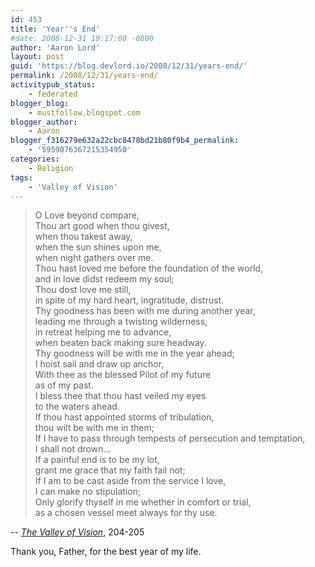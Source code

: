 ```yaml
---
id: 453
title: 'Year''s End'
#date: 2008-12-31 19:17:00 -0800
author: 'Aaron Lord'
layout: post
guid: 'https://blog.devlord.io/2008/12/31/years-end/'
permalink: /2008/12/31/years-end/
activitypub_status:
    - federated
blogger_blog:
    - mustfollow.blogspot.com
blogger_author:
    - Aaron
blogger_f316279e632a22cbc8478bd21b80f9b4_permalink:
    - '5959076367215354950'
categories:
    - Religion
tags:
    - 'Valley of Vision'
---
```


> O Love beyond compare,  
> Thou art good when thou givest,  
> when thou takest away,  
> when the sun shines upon me,  
> when night gathers over me.  
> Thou hast loved me before the foundation of the world,  
> and in love didst redeem my soul;  
> Thou dost love me still,  
> in spite of my hard heart, ingratitude, distrust.  
> Thy goodness has been with me during another year,  
> leading me through a twisting wilderness,  
> in retreat helping me to advance,  
> when beaten back making sure headway.    
> Thy goodness will be with me in the year ahead;  
> I hoist sail and draw up anchor,  
> With thee as the blessed Pilot of my future  
> as of my past.  
> I bless thee that thou hast veiled my eyes  
> to the waters ahead.  
> If thou hast appointed storms of tribulation,  
> thou wilt be with me in them;  
> If I have to pass through tempests of persecution and temptation,  
> I shall not drown...  
> If a painful end is to be my lot,  
> grant me grace that my faith fail not;  
> If I am to be cast aside from the service I love,  
> I can make no stipulation;  
> Only glorify thyself in me whether in comfort or trial,  
> as a chosen vessel meet always for thy use.

-- <span class="Apple-style-span" style="font-style:italic;"><a href="http://www.amazon.com/gp/redirect.html?ie=UTF8&amp;location=http%3A%2F%2Fwww.amazon.com%2FValley-Vision-Collection-Puritan-Devotions%2Fdp%2F0851518214%2F&amp;tag=lbmusic&amp;linkCode=ur2&amp;camp=1789&amp;creative=9325">The Valley of Vision</a></span>, 204-205  

Thank you, Father, for the best year of my life.